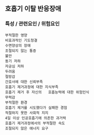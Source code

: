 ## 호흡기 이탈 반응장애




### 특성 / 관련요인 / 위험요인

>                
    
    부적절한 영양
    비효과적인 기도청결
    수면양상의 장애
    조절되지 않는 통증
    불안
    동기 저하
    자긍심 저하
    두려움
    절망감
    간호사에 대한 신뢰부족
    호흡기 제거과정에 대한 지식부족
    호흡기 제거 후 자신의   호흡능력에 대한 위험인식
    무력감
    부적절한 환경
    호흡기 제거를 시도했다가 실패한 경험
    적절하지 못한 사회적 지지
    4일 이상 인공호흡기에 의존한 과거력
    호흡기 제거과정에서의 부적절한 속도
    조절되지 않은 에너지 요구


